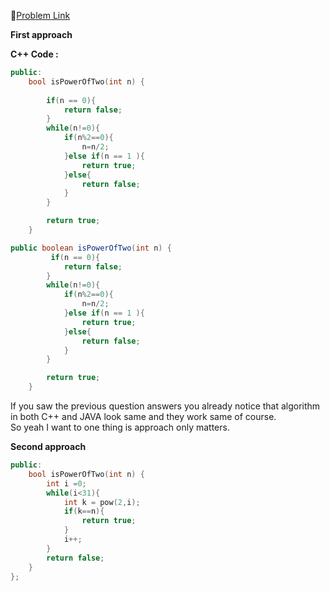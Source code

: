 📍[Problem Link](https://leetcode.com/problems/power-of-two/submissions/872101143/)

**First approach**

**C++ Code :**
```c++
public:
    bool isPowerOfTwo(int n) {
       
        if(n == 0){
            return false;
        }
        while(n!=0){
            if(n%2==0){
                n=n/2;
            }else if(n == 1 ){
                return true;
            }else{
                return false;
            }
        }

        return true;
    }
```

```java
public boolean isPowerOfTwo(int n) {
         if(n == 0){
            return false;
        }
        while(n!=0){
            if(n%2==0){
                n=n/2;
            }else if(n == 1 ){
                return true;
            }else{
                return false;
            }
        }

        return true;
    }
```

If you saw the previous question answers you already notice that algorithm in both C++ and JAVA look same and they work same of course.<br>
So yeah I want to one thing is approach only matters.


**Second approach**
```c++
public:
    bool isPowerOfTwo(int n) {
        int i =0;
        while(i<31){
            int k = pow(2,i);
            if(k==n){
                return true;
            }
            i++;
        }
        return false;
    }
};
```
